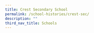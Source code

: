```yaml
---
title: Crest Secondary School
permalink: /school-histories/crest-sec/
description: ""
third_nav_title: Schools
---
```


